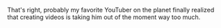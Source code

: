 That's right, probably my favorite YouTuber on the planet finally realized that creating videos is taking him out of the moment way too much.